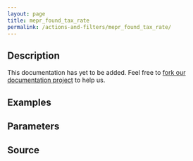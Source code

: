 ```yaml
---
layout: page
title: mepr_found_tax_rate
permalink: /actions-and-filters/mepr_found_tax_rate/
---
```


## Description

This documentation has yet to be added. Feel free to [fork our documentation project](https://github.com/caseproof/memberpress-docs) to help us.

## Examples


## Parameters


## Source

